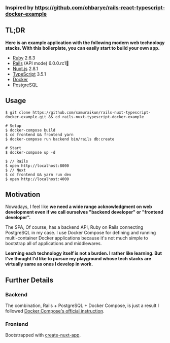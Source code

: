 ### Inspired by https://github.com/ohbarye/rails-react-typescript-docker-example

## TL;DR

**Here is an example application with the following modern web technology stacks. With this boilerplate, you can easily start to build your own app.**

- [Ruby](https://www.ruby-lang.org/en/) 2.6.3
- [Rails](https://rubyonrails.org/) (API mode) 6.0.0.rc1🚀
- [Nuxt.js](https://nuxtjs.org/) 2.8.1
- [TypeScript](https://www.typescriptlang.org/) 3.5.1
- [Docker](https://docs.docker.com/)
- [PostgreSQL](https://www.postgresql.org/)

## Usage

```shell
$ git clone https://github.com/samuraikun/rails-nuxt-typescript-docker-example.git && cd rails-nuxt-typescript-docker-example

# Setup
$ docker-compose build
$ cd frontend && frontend yarn
$ docker-compose run backend bin/rails db:create

# Start
$ docker-compose up -d

$ // Rails
$ open http://localhost:8000
$ // Nuxt
$ cd frontend && yarn run dev
$ open http://localhost:4000
```

## Motivation

Nowadays, I feel like **we need a wide range acknowledgment on web development even if we call ourselves "backend developer" or "frontend developer".**


The SPA, Of course, has a backend API, Ruby on Rails connecting PostgreSQL in my case. I use Docker Compose for defining and running multi-container Docker applications because it's not much simple to bootstrap all of applications and middlewares.

**Learning each technology itself is not a burden. I rather like learning. But I've thought I'd like to pursue my playground whose tech stacks are virtually same as ones I develop in work.**


## Further Details

### Backend

The combination, Rails + PostgreSQL + Docker Compose, is just a result I followed [Docker Compose's official instruction](https://docs.docker.com/compose/rails/).

### Frontend

Bootstrapped with [create-nuxt-app](https://github.com/nuxt/create-nuxt-app).
